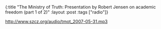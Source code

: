 {:title "The Ministry of Truth: Presentation by Robert Jensen on academic freedom (part 1 of 2)"
:layout :post
:tags  ["radio"]}

<http://www.szcz.org/audio/tmot_2007-05-31.mp3>

